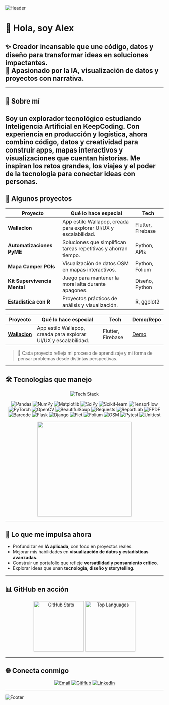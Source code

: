 

<!-- Banner superior -->
![Header](https://capsule-render.vercel.app/api?type=waving&color=0:00b4d8,100:0077b6&height=180&section=header&text=Alex%20Martín%20Peña&fontSize=35&fontColor=ffffff&fontAlignY=35)


# 👋 Hola, soy Alex
✨ **Creador incansable** que une **código, datos y diseño** para transformar ideas en soluciones impactantes.  
🚀 Apasionado por la **IA, visualización de datos y proyectos con narrativa**.
---

---

## 🌟 Sobre mí
Soy un **explorador tecnológico** estudiando **Inteligencia Artificial** en KeepCoding. Con experiencia en **producción y logística**, ahora combino código, datos y creatividad para construir **apps, mapas interactivos y visualizaciones** que cuentan historias. Me inspiran los retos grandes, los viajes y el poder de la tecnología para conectar ideas con personas.
---

## 🚀 Algunos proyectos
| Proyecto | Qué lo hace especial | Tech |
|-----------|---------------------|------|
| **Wallaclon** | App estilo Wallapop, creada para explorar UI/UX y escalabilidad. | Flutter, Firebase |
| **Automatizaciones PyME** | Soluciones que simplifican tareas repetitivas y ahorran tiempo. | Python, APIs |
| **Mapa Camper POIs** | Visualización de datos OSM en mapas interactivos. | Python, Folium |
| **Kit Supervivencia Mental** | Juego para mantener la moral alta durante apagones. | Diseño, Python |
| **Estadística con R** | Proyectos prácticos de análisis y visualización. | R, ggplot2 |

| Proyecto | Qué lo hace especial | Tech | Demo/Repo |
|-----------|---------------------|------|-----------|
| [**Wallaclon**](https://github.com/amelanio/wallaclon) | App estilo Wallapop, creada para explorar UI/UX y escalabilidad. | Flutter, Firebase | [Demo](#) |

> 🌱 Cada proyecto refleja mi proceso de aprendizaje y mi forma de pensar problemas desde distintas perspectivas.

---

## 🛠 Tecnologías que manejo

<p align="center">
  <img src="https://skillicons.dev/icons?i=python,r,flutter,git,docker,postgresql" alt="Tech Stack" />
</p>

<p align="center">
  
  <!-- Datos y análisis -->
  <img src="https://img.shields.io/badge/-Pandas-150458?logo=pandas&logoColor=white" alt="Pandas"/>
  <img src="https://img.shields.io/badge/-NumPy-013243?logo=numpy&logoColor=white" alt="NumPy"/>
  <img src="https://img.shields.io/badge/-Matplotlib-11557c?logo=plotly&logoColor=white" alt="Matplotlib"/>
  <img src="https://img.shields.io/badge/-SciPy-8CAAE6?logo=scipy&logoColor=white" alt="SciPy"/>
  <img src="https://img.shields.io/badge/-scikit--learn-F7931E?logo=scikit-learn&logoColor=white" alt="Scikit-learn"/>

  <!-- Machine Learning & AI -->
  <img src="https://img.shields.io/badge/-TensorFlow-FF6F00?logo=tensorflow&logoColor=white" alt="TensorFlow"/>
  <img src="https://img.shields.io/badge/-PyTorch-EE4C2C?logo=pytorch&logoColor=white" alt="PyTorch"/>

  <!-- Automatización -->
  <img src="https://img.shields.io/badge/-OpenCV-5C3EE8?logo=opencv&logoColor=white" alt="OpenCV"/>
  <img src="https://img.shields.io/badge/-BeautifulSoup-3b7d44?logo=python&logoColor=white" alt="BeautifulSoup"/>
  <img src="https://img.shields.io/badge/-Requests-00599C?logo=python&logoColor=white" alt="Requests"/>
  <img src="https://img.shields.io/badge/-ReportLab-4B8BBE?logo=python&logoColor=white" alt="ReportLab"/>
  <img src="https://img.shields.io/badge/-FPDF-4B8BBE?logo=python&logoColor=white" alt="FPDF"/>
  <img src="https://img.shields.io/badge/-Barcode-4B8BBE?logo=python&logoColor=white" alt="Barcode"/>

  <!-- Desarrollo y web -->
  <img src="https://img.shields.io/badge/-Flask-000000?logo=flask&logoColor=white" alt="Flask"/>
  <img src="https://img.shields.io/badge/-Django-092E20?logo=django&logoColor=white" alt="Django"/>
  <img src="https://img.shields.io/badge/-Flet-02569B?logo=python&logoColor=white" alt="Flet"/>

  <!-- Mapas y geo -->
  <img src="https://img.shields.io/badge/-Folium-77B829?logo=python&logoColor=white" alt="Folium"/>
  <img src="https://img.shields.io/badge/-OpenStreetMap-7EBC6F?logo=openstreetmap&logoColor=white" alt="OSM"/>

  <!-- Testing -->
  <img src="https://img.shields.io/badge/-Pytest-0A9EDC?logo=pytest&logoColor=white" alt="Pytest"/>
  <img src="https://img.shields.io/badge/-Unittest-0A9EDC?logo=python&logoColor=white" alt="Unittest"/>
</p>
<p align="center">
  <img src="https://media.giphy.com/media/26tn33aiTi1jkl6H6/giphy.gif" width="300"/>
</p>



---

## 🎯 Lo que me impulsa ahora
- Profundizar en **IA aplicada**, con foco en proyectos reales.  
- Mejorar mis habilidades en **visualización de datos y estadísticas avanzadas**.  
- Construir un portafolio que refleje **versatilidad y pensamiento crítico**.  
- Explorar ideas que unan **tecnología, diseño y storytelling**.

---

## 📊 GitHub en acción
<p align="center">
  <img src="https://github-readme-stats.vercel.app/api?username=amelanio&show_icons=true&theme=tokyonight" alt="GitHub Stats" height="160"/>
  <img src="https://github-readme-stats.vercel.app/api/top-langs/?username=amelanio&layout=compact&theme=tokyonight" alt="Top Languages" height="160"/>
</p>

---


## 🌐 Conecta conmigo
<p align="center">
  <a href="mailto:amelanio@gmail.com"><img src="https://img.shields.io/badge/Email-0078D4?style=for-the-badge&logo=microsoft-outlook&logoColor=white" alt="Email"></a>
  <a href="https://github.com/amelanio"><img src="https://img.shields.io/badge/GitHub-181717?style=for-the-badge&logo=github&logoColor=white" alt="GitHub"></a>
  <a href="https://www.linkedin.com/in/alejandro-martin-peña-74a555128/"><img src="https://img.shields.io/badge/LinkedIn-0077B5?style=for-the-badge&logo=linkedin&logoColor=white" alt="LinkedIn"></a>
</p>

---

<!-- Footer -->
![Footer](https://capsule-render.vercel.app/api?type=waving&color=0:0077b6,100:00b4d8&height=120&section=footer)
